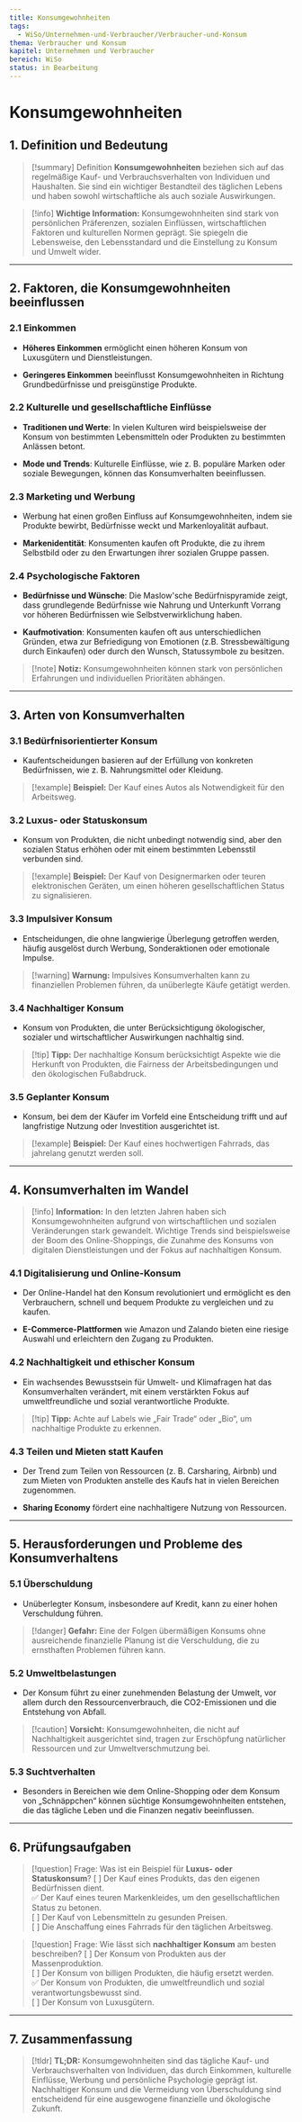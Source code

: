 ```yaml
---
title: Konsumgewohnheiten
tags:
  - WiSo/Unternehmen-und-Verbraucher/Verbraucher-und-Konsum
thema: Verbraucher und Konsum
kapitel: Unternehmen und Verbraucher
bereich: WiSo
status: in Bearbeitung
---
```

# Konsumgewohnheiten

## 1. Definition und Bedeutung

> [!summary] Definition
> **Konsumgewohnheiten** beziehen sich auf das regelmäßige Kauf- und Verbrauchsverhalten von Individuen und Haushalten. Sie sind ein wichtiger Bestandteil des täglichen Lebens und haben sowohl wirtschaftliche als auch soziale Auswirkungen.

> [!info] **Wichtige Information:** Konsumgewohnheiten sind stark von persönlichen Präferenzen, sozialen Einflüssen, wirtschaftlichen Faktoren und kulturellen Normen geprägt. Sie spiegeln die Lebensweise, den Lebensstandard und die Einstellung zu Konsum und Umwelt wider.

---

## 2. Faktoren, die Konsumgewohnheiten beeinflussen

### 2.1 Einkommen

- **Höheres Einkommen** ermöglicht einen höheren Konsum von Luxusgütern und Dienstleistungen.
    
- **Geringeres Einkommen** beeinflusst Konsumgewohnheiten in Richtung Grundbedürfnisse und preisgünstige Produkte.
    

### 2.2 Kulturelle und gesellschaftliche Einflüsse

- **Traditionen und Werte**: In vielen Kulturen wird beispielsweise der Konsum von bestimmten Lebensmitteln oder Produkten zu bestimmten Anlässen betont.
    
- **Mode und Trends**: Kulturelle Einflüsse, wie z. B. populäre Marken oder soziale Bewegungen, können das Konsumverhalten beeinflussen.
    

### 2.3 Marketing und Werbung

- Werbung hat einen großen Einfluss auf Konsumgewohnheiten, indem sie Produkte bewirbt, Bedürfnisse weckt und Markenloyalität aufbaut.
    
- **Markenidentität**: Konsumenten kaufen oft Produkte, die zu ihrem Selbstbild oder zu den Erwartungen ihrer sozialen Gruppe passen.
    

### 2.4 Psychologische Faktoren

- **Bedürfnisse und Wünsche**: Die Maslow'sche Bedürfnispyramide zeigt, dass grundlegende Bedürfnisse wie Nahrung und Unterkunft Vorrang vor höheren Bedürfnissen wie Selbstverwirklichung haben.
    
- **Kaufmotivation**: Konsumenten kaufen oft aus unterschiedlichen Gründen, etwa zur Befriedigung von Emotionen (z.B. Stressbewältigung durch Einkaufen) oder durch den Wunsch, Statussymbole zu besitzen.
    

> [!note] **Notiz:** Konsumgewohnheiten können stark von persönlichen Erfahrungen und individuellen Prioritäten abhängen.

---

## 3. Arten von Konsumverhalten

### 3.1 Bedürfnisorientierter Konsum

- Kaufentscheidungen basieren auf der Erfüllung von konkreten Bedürfnissen, wie z. B. Nahrungsmittel oder Kleidung.
    

> [!example] **Beispiel:** Der Kauf eines Autos als Notwendigkeit für den Arbeitsweg.

### 3.2 Luxus- oder Statuskonsum

- Konsum von Produkten, die nicht unbedingt notwendig sind, aber den sozialen Status erhöhen oder mit einem bestimmten Lebensstil verbunden sind.
    

> [!example] **Beispiel:** Der Kauf von Designermarken oder teuren elektronischen Geräten, um einen höheren gesellschaftlichen Status zu signalisieren.

### 3.3 Impulsiver Konsum

- Entscheidungen, die ohne langwierige Überlegung getroffen werden, häufig ausgelöst durch Werbung, Sonderaktionen oder emotionale Impulse.
    

> [!warning] **Warnung:** Impulsives Konsumverhalten kann zu finanziellen Problemen führen, da unüberlegte Käufe getätigt werden.

### 3.4 Nachhaltiger Konsum

- Konsum von Produkten, die unter Berücksichtigung ökologischer, sozialer und wirtschaftlicher Auswirkungen nachhaltig sind.
    

> [!tip] **Tipp:** Der nachhaltige Konsum berücksichtigt Aspekte wie die Herkunft von Produkten, die Fairness der Arbeitsbedingungen und den ökologischen Fußabdruck.

### 3.5 Geplanter Konsum

- Konsum, bei dem der Käufer im Vorfeld eine Entscheidung trifft und auf langfristige Nutzung oder Investition ausgerichtet ist.
    

> [!example] **Beispiel:** Der Kauf eines hochwertigen Fahrrads, das jahrelang genutzt werden soll.

---

## 4. Konsumverhalten im Wandel

> [!info] **Information:** In den letzten Jahren haben sich Konsumgewohnheiten aufgrund von wirtschaftlichen und sozialen Veränderungen stark gewandelt. Wichtige Trends sind beispielsweise der Boom des Online-Shoppings, die Zunahme des Konsums von digitalen Dienstleistungen und der Fokus auf nachhaltigen Konsum.

### 4.1 Digitalisierung und Online-Konsum

- Der Online-Handel hat den Konsum revolutioniert und ermöglicht es den Verbrauchern, schnell und bequem Produkte zu vergleichen und zu kaufen.
    
- **E-Commerce-Plattformen** wie Amazon und Zalando bieten eine riesige Auswahl und erleichtern den Zugang zu Produkten.
    

### 4.2 Nachhaltigkeit und ethischer Konsum

- Ein wachsendes Bewusstsein für Umwelt- und Klimafragen hat das Konsumverhalten verändert, mit einem verstärkten Fokus auf umweltfreundliche und sozial verantwortliche Produkte.
    

> [!tip] **Tipp:** Achte auf Labels wie „Fair Trade“ oder „Bio“, um nachhaltige Produkte zu erkennen.

### 4.3 Teilen und Mieten statt Kaufen

- Der Trend zum Teilen von Ressourcen (z. B. Carsharing, Airbnb) und zum Mieten von Produkten anstelle des Kaufs hat in vielen Bereichen zugenommen.
    
- **Sharing Economy** fördert eine nachhaltigere Nutzung von Ressourcen.
    

---

## 5. Herausforderungen und Probleme des Konsumverhaltens

### 5.1 Überschuldung

- Unüberlegter Konsum, insbesondere auf Kredit, kann zu einer hohen Verschuldung führen.
    

> [!danger] **Gefahr:** Eine der Folgen übermäßigen Konsums ohne ausreichende finanzielle Planung ist die Verschuldung, die zu ernsthaften Problemen führen kann.

### 5.2 Umweltbelastungen

- Der Konsum führt zu einer zunehmenden Belastung der Umwelt, vor allem durch den Ressourcenverbrauch, die CO2-Emissionen und die Entstehung von Abfall.
    

> [!caution] **Vorsicht:** Konsumgewohnheiten, die nicht auf Nachhaltigkeit ausgerichtet sind, tragen zur Erschöpfung natürlicher Ressourcen und zur Umweltverschmutzung bei.

### 5.3 Suchtverhalten

- Besonders in Bereichen wie dem Online-Shopping oder dem Konsum von „Schnäppchen“ können süchtige Konsumgewohnheiten entstehen, die das tägliche Leben und die Finanzen negativ beeinflussen.
    

---

## 6. Prüfungsaufgaben

> [!question] Frage: Was ist ein Beispiel für **Luxus- oder Statuskonsum**? [ ] Der Kauf eines Produkts, das den eigenen Bedürfnissen dient.  
> ✅ Der Kauf eines teuren Markenkleides, um den gesellschaftlichen Status zu betonen.  
> [ ] Der Kauf von Lebensmitteln zu gesunden Preisen.  
> [ ] Die Anschaffung eines Fahrrads für den täglichen Arbeitsweg.

> [!question] Frage: Wie lässt sich **nachhaltiger Konsum** am besten beschreiben? [ ] Der Konsum von Produkten aus der Massenproduktion.  
> [ ] Der Konsum von billigen Produkten, die häufig ersetzt werden.  
> ✅ Der Konsum von Produkten, die umweltfreundlich und sozial verantwortungsbewusst sind.  
> [ ] Der Konsum von Luxusgütern.

---

## 7. Zusammenfassung

> [!tldr] **TL;DR:** Konsumgewohnheiten sind das tägliche Kauf- und Verbrauchsverhalten von Individuen, das durch Einkommen, kulturelle Einflüsse, Werbung und persönliche Psychologie geprägt ist. Nachhaltiger Konsum und die Vermeidung von Überschuldung sind entscheidend für eine ausgewogene finanzielle und ökologische Zukunft.

